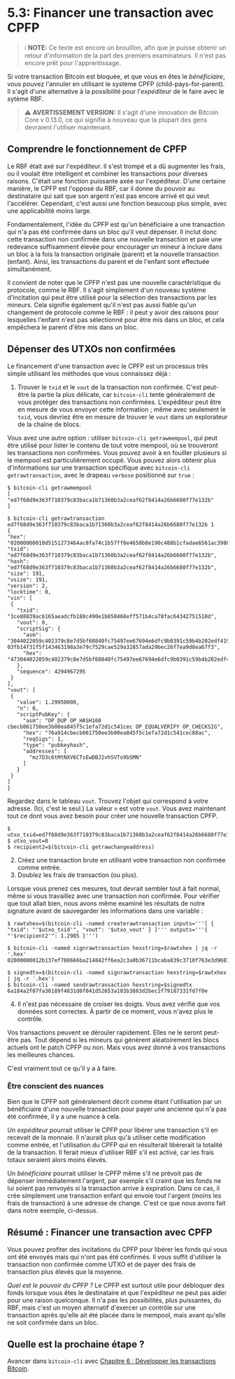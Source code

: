 # 5.3: Financer une transaction avec CPFP

> :information_source: **NOTE:** Ce texte est encore un brouillon, afin que je puisse obtenir un retour d'information de la part des premiers examinateurs. Il n'est pas encore prêt pour l'apprentissage.

Si votre transaction Bitcoin est bloquée, et que vous en êtes le _bénéficiaire_, vous pouvez l'annuler en utilisant le système CPFP (child-pays-for-parent). Il s'agit d'une alternative à la possibilité pour l'_expéditeur_ de le faire avec le sytème RBF.

> :warning: **AVERTISSEMENT VERSION:** Il s'agit d'une innovation de Bitcoin Core v 0.13.0, ce qui signifie à nouveau que la plupart des gens devraient l'utiliser maintenant.

## Comprendre le fonctionnement de CPFP

Le RBF était axé sur l'expéditeur. Il s'est trompé et a dû augmenter les frais, ou il voulait être intelligent et combiner les transactions pour diverses raisons. C'était une fonction puissante axée sur l'expéditeur. D'une certaine manière, le CPFP est l'opposé du RBF, car il donne du pouvoir au destinataire qui sait que son argent n'est pas encore arrivé et qui veut l'accélérer. Cependant, c'est aussi une fonction beaucoup plus simple, avec une applicabilité moins large. 

Fondamentalement, l'idée du CPFP est qu'un bénéficiaire a une transaction qui n'a pas été confirmée dans un bloc qu'il veut dépenser. Il inclut donc cette transaction non confirmée dans une nouvelle transaction et paie une redevance suffisamment élevée pour encourager un mineur à inclure dans un bloc à la fois la transaction originale (parent) et la nouvelle transaction (enfant). Ainsi, les transactions du parent et de l'enfant sont effectuée simultanément.

Il convient de noter que le CPFP n'est pas une nouvelle caractéristique du protocole, comme le RBF. Il s'agit simplement d'un nouveau système d'incitation qui peut être utilisé pour la sélection des transactions par les mineurs. Cela signifie également qu'il n'est pas aussi fiable qu'un changement de protocole comme le RBF : il peut y avoir des raisons pour lesquelles l'enfant n'est pas sélectionné pour être mis dans un bloc, et cela empêchera le parent d'être mis dans un bloc.

## Dépenser des UTXOs non confirmées

Le financement d'une transaction avec le CPFP est un processus très simple utilisant les méthodes que vous connaissez déjà :

   1. Trouver le `txid` et le `vout` de la transaction non confirmée. C'est peut-être la partie la plus délicate, car `bitcoin-cli` tente généralement de vous protéger des transactions non confirmées. L'expéditeur peut être en mesure de vous envoyer cette information ; même avec seulement le `txid`, vous devriez être en mesure de trouver le `vout` dans un explorateur de la chaîne de blocs.

Vous avez une autre option : utiliser `bitcoin-cli getrawmempool`, qui peut être utilisé pour lister le contenu de tout votre mempool, où se trouveront les transactions non confirmées. Vous pouvez avoir à en fouiller plusieurs si le mempool est particulièrement occupé. Vous pouvez alors obtenir plus d'informations sur une transaction spécifique avec `bitcoin-cli getrawtransaction`, avec le drapeau `verbose` positionné sur `true` :   

   ```
$ bitcoin-cli getrawmempool
[
  "ed7f68d9e363f710379c83baca1b71360b3a2ceaf62f8414a26b6680f77e132b"
]

$ bitcoin-cli getrawtransaction ed7f68d9e363f710379c83baca1b71360b3a2ceaf62f8414a26b6680f77e132b 1
{
  "hex": "02000000010d5151273464ac8fa74c1b57ff8e4650b8e190c488b1cfadae6561ac3988e83c000000006a473044022059c402379c8e7d5bf60840fc75497ee67694e6dfc9b0391c59b4b202edf4194b0220686c5a27bee1a9214e410cbce3d11e47ca57736d7546ba208adcc068a3f826f5012103fb14f31f5f143463198a3e79c7529cae529a32857ada29bec26f7ea9d8ea67f3ffffffff0130e1be07000000001976a914cbecb861750ee3b00ea845f5c1efa72d1c541cec88ac00000000",
  "txid": "ed7f68d9e363f710379c83baca1b71360b3a2ceaf62f8414a26b6680f77e132b",
  "hash": "ed7f68d9e363f710379c83baca1b71360b3a2ceaf62f8414a26b6680f77e132b",
  "size": 191,
  "vsize": 191,
  "version": 2,
  "locktime": 0,
  "vin": [
    {
      "txid": "3ce88839ac6165aeadcfb188c490e1b850468eff571b4ca78fac64342751510d",
      "vout": 0,
      "scriptSig": {
        "asm": "3044022059c402379c8e7d5bf60840fc75497ee67694e6dfc9b0391c59b4b202edf4194b0220686c5a27bee1a9214e410cbce3d11e47ca57736d7546ba208adcc068a3f826f5[ALL] 03fb14f31f5f143463198a3e79c7529cae529a32857ada29bec26f7ea9d8ea67f3",
        "hex": "473044022059c402379c8e7d5bf60840fc75497ee67694e6dfc9b0391c59b4b202edf4194b0220686c5a27bee1a9214e410cbce3d11e47ca57736d7546ba208adcc068a3f826f5012103fb14f31f5f143463198a3e79c7529cae529a32857ada29bec26f7ea9d8ea67f3"
      },
      "sequence": 4294967295
    }
  ],
  "vout": [
    {
      "value": 1.29950000,
      "n": 0,
      "scriptPubKey": {
        "asm": "OP_DUP OP_HASH160 cbecb861750ee3b00ea845f5c1efa72d1c541cec OP_EQUALVERIFY OP_CHECKSIG",
        "hex": "76a914cbecb861750ee3b00ea845f5c1efa72d1c541cec88ac",
        "reqSigs": 1,
        "type": "pubkeyhash",
        "addresses": [
          "mz7D3c6tMtNXV6CTsEwDBJ2vhSVTo9bSMN"
        ]
      }
    }
  ]
}
   ```
Regardez dans le tableau `vout`. Trouvez l'objet qui correspond à votre adresse. (Ici, c'est le seul.) La valeur `n` est votre `vout`. Vous avez maintenant tout ce dont vous avez besoin pour créer une nouvelle transaction CPFP.

```
$ utxo_txid=ed7f68d9e363f710379c83baca1b71360b3a2ceaf62f8414a26b6680f77e132b
$ utxo_vout=0
$ recipient2=$(bitcoin-cli getrawchangeaddress)
```

   2. Créez une transaction brute en utilisant votre transaction non confirmée comme entrée.
   3. Doublez les frais de transaction (ou plus).

Lorsque vous prenez ces mesures, tout devrait sembler tout à fait normal, même si vous travaillez avec une transaction non confirmée. Pour vérifier que tout allait bien, nous avons même examiné les résultats de notre signature avant de sauvegarder les informations dans une variable :

```
$ rawtxhex=$(bitcoin-cli -named createrawtransaction inputs='''[ { "txid": "'$utxo_txid'", "vout": '$utxo_vout' } ]''' outputs='''{ "'$recipient2'": 1.2985 }''')

$ bitcoin-cli -named signrawtransaction hexstring=$rawtxhex | jq -r '.hex'
02000000012b137ef780666ba214842ff6ea2c3a0b36711bcaba839c3710f763e3d9687fed000000006a473044022003ca1f6797d781ef121ba7c2d1d41d763a815e9dad52aa8bc5ea61e4d521f68e022036b992e8e6bf2c44748219ca6e0056a88e8250f6fd0794dc69f79a2e8993671601210317b163ab8c8862e09c71767112b828abd3852e315441893fa0f535de4fa39b8dffffffff01905abd07000000001976a91450b1d90a130c4f3f1e5fbfa7320fd36b7265db0488ac00000000

$ signedtx=$(bitcoin-cli -named signrawtransaction hexstring=$rawtxhex | jq -r '.hex')
$ bitcoin-cli -named sendrawtransaction hexstring=$signedtx
6a184a2f07fa30189f4831d6f041d52653a103b3883d2bec2f79187331fd7f0e
```

   4. Il n'est pas nécessaire de croiser les doigts. Vous avez vérifié que vos données sont correctes. À partir de ce moment, vous n'avez plus le contrôle.

Vos transactions peuvent se dérouler rapidement. Elles ne le seront peut-être pas. Tout dépend si les mineurs qui génèrent aléatoirement les blocs actuels ont le patch CPFP ou non. Mais vous avez donné à vos transactions les meilleures chances.

C'est vraiment tout ce qu'il y a à faire.

### Être conscient des nuances

Bien que le CPFP soit généralement décrit comme étant l'utilisation par un bénéficiaire d'une nouvelle transaction pour payer une ancienne qui n'a pas été confirmée, il y a une nuance à cela.

Un _expéditeur_ pourrait utiliser le CPFP pour libérer une transaction s'il en recevait de la monnaie. Il n'aurait plus qu'à utiliser cette modification comme entrée, et l'utilisation du CPFP qui en résulterait libérerait la totalité de la transaction. Il ferait mieux d'utiliser RBF s'il est activé, car les frais totaux seraient alors moins élevés.

Un _bénéficiaire_ pourrait utiliser le CPFP même s'il ne prévoit pas de dépenser immédiatement l'argent, par exemple s'il craint que les fonds ne lui soient pas renvoyés si la transaction arrive à expiration. Dans ce cas, il crée simplement une transaction enfant qui envoie tout l'argent (moins les frais de transaction) à une adresse de change. C'est ce que nous avons fait dans notre exemple, ci-dessus.

## Résumé : Financer une transaction avec CPFP

Vous pouvez profiter des incitations du CPFP pour libérer les fonds qui vous ont été envoyés mais qui n'ont pas été confirmés. Il vous suffit d'utiliser la transaction non confirmée comme UTXO et de payer des frais de transaction plus élevés que la moyenne.

_Quel est le pouvoir du CPFP ?_ Le CPFP est surtout utile pour débloquer des fonds lorsque vous êtes le destinataire et que l'expéditeur ne peut pas aider pour une raison quelconque. Il n'a pas les possibilités, plus puissantes, du RBF, mais c'est un moyen alternatif d'exercer un contrôle sur une transaction après qu'elle ait été placée dans le mempool, mais avant qu'elle ne soit confirmée dans un bloc.

## Quelle est la prochaine étape ?

Avancer dans `bitcoin-cli` avec [Chapitre 6 : Développer les transactions Bitcoin](06_0_Developper_les_transactions_Bitcoin.md).
